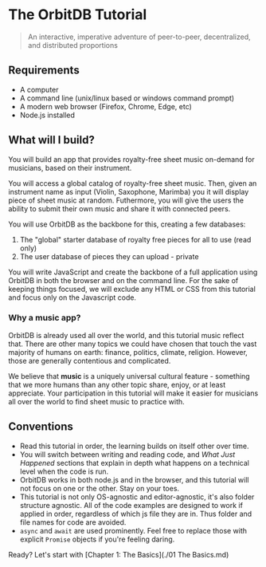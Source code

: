 # The OrbitDB Tutorial

> An interactive, imperative adventure of peer-to-peer, decentralized, and distributed proportions

## Requirements

* A computer
* A command line (unix/linux based or windows command prompt)
* A modern web browser (Firefox, Chrome, Edge, etc)
* Node.js installed

## What will I build?

You will build an app that provides royalty-free sheet music on-demand for musicians, based on their instrument. 

You will access a global catalog of royalty-free sheet music. Then, given an instrument name as input (Violin, Saxophone, Marimba) you it will display piece of sheet music at random. Futhermore, you will give the users the ability to submit their own music and share it with connected peers.

You will use OrbitDB as the backbone for this, creating a few databases:
1. The "global" starter database of royalty free pieces for all to use (read only)
2. The user database of pieces they can upload - private

You will write JavaScript and create the backbone of a full application using OrbitDB in both the
browser and on the command line. For the sake of keeping things focused, we will exclude any
HTML or CSS from this tutorial and focus only on the Javascript code.

### Why a music app?

OrbitDB is already used all over the world, and this tutorial music reflect that. There are other many topics we could
have chosen that touch the vast majority of humans on earth: finance, politics, climate, religion. However, those are
generally contentious and complicated.

We believe that **music** is a uniquely universal cultural feature - something that we more humans than any other topic
share, enjoy, or at least appreciate. Your participation in this tutorial will make it easier for musicians all over the
world to find sheet music to practice with.

## Conventions

* Read this tutorial in order, the learning builds on itself other over time.
* You will switch between writing and reading code, and *What Just Happened* sections that explain in depth what happens on a technical level when the code is run.
* OrbitDB works in both node.js and in the browser, and this tutorial will not focus on one or the other. Stay on your toes.
* This tutorial is not only OS-agnostic and editor-agnostic, it's also folder structure agnostic. All of the code examples are designed to work if applied in order, regardless of which js file they are in. Thus folder and file names for code are avoided.
* `async` and `await` are used prominently. Feel free to replace those with explicit `Promise` objects if you're feeling daring.

Ready? Let's start with [Chapter 1: The Basics](./01 The Basics.md)
